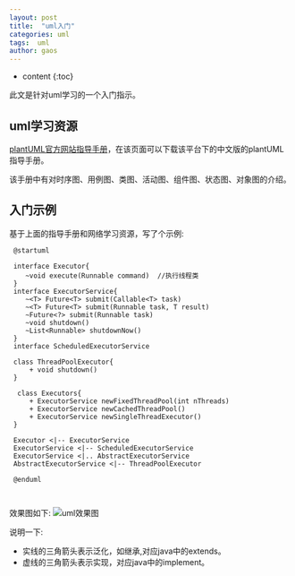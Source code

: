 ```yaml
---
layout: post
title:  "uml入门"
categories: uml
tags:  uml
author: gaos
---
```


* content
{:toc}

此文是针对uml学习的一个入门指示。




## uml学习资源
[plantUML官方网站指导手册](http://plantuml.com/download)，在该页面可以下载该平台下的中文版的plantUML指导手册。

该手册中有对时序图、用例图、类图、活动图、组件图、状态图、对象图的介绍。

## 入门示例
基于上面的指导手册和网络学习资源，写了个示例:
```
 @startuml  
 
 interface Executor{
 	~void execute(Runnable command)  //执行线程类
 }
 interface ExecutorService{
 	~<T> Future<T> submit(Callable<T> task)
 	~<T> Future<T> submit(Runnable task, T result)
 	~Future<?> submit(Runnable task)
 	~void shutdown()
 	~List<Runnable> shutdownNow()
 }
 interface ScheduledExecutorService
 
 class ThreadPoolExecutor{
	 + void shutdown()
 }
 
  class Executors{
	 + ExecutorService newFixedThreadPool(int nThreads)
	 + ExecutorService newCachedThreadPool()
	 + ExecutorService newSingleThreadExecutor()
 }
 
 Executor <|-- ExecutorService 
 ExecutorService <|-- ScheduledExecutorService
 ExecutorService <|.. AbstractExecutorService
 AbstractExecutorService <|-- ThreadPoolExecutor

 @enduml
 
 
```
效果图如下:
![uml效果图](http://images2015.cnblogs.com/blog/822071/201707/822071-20170702190444774-1277063148.png)

说明一下:

- 实线的三角箭头表示泛化，如继承,对应java中的extends。
- 虚线的三角箭头表示实现，对应java中的implement。